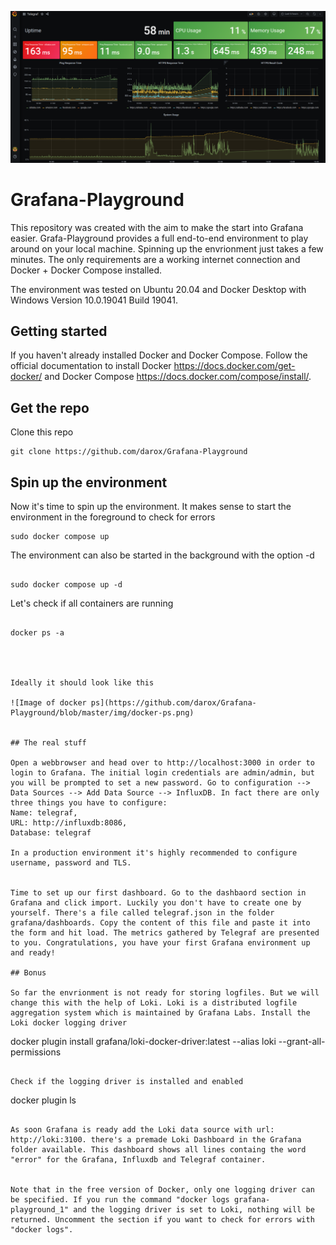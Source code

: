 ![Image of docker ps](https://github.com/darox/Grafana-Playground/blob/master/img/grafana.png)
# Grafana-Playground
This repository was created with the aim to make the start into Grafana easier. Grafa-Playground provides a full end-to-end environment to play around on your local machine. Spinning up the envrionment just takes a few minutes. The only requirements are a working internet connection and Docker + Docker Compose installed. 

The environment was tested on Ubuntu 20.04 and Docker Desktop with Windows Version 10.0.19041 Build 19041.


## Getting started

If you haven't already installed Docker and Docker Compose. Follow the official documentation to install Docker https://docs.docker.com/get-docker/ and Docker Compose https://docs.docker.com/compose/install/. 

## Get the repo

Clone this repo
```
git clone https://github.com/darox/Grafana-Playground
```

## Spin up the environment

Now it's time to spin up the environment. It makes sense to start the environment in the foreground to check for errors

```
sudo docker compose up

```

The environment can also be started in the background with the option -d

```

sudo docker compose up -d

```

Let's check if all containers are running

```

docker ps -a




Ideally it should look like this

![Image of docker ps](https://github.com/darox/Grafana-Playground/blob/master/img/docker-ps.png)


## The real stuff

Open a webbrowser and head over to http://localhost:3000 in order to login to Grafana. The initial login credentials are admin/admin, but you will be prompted to set a new password. Go to configuration --> Data Sources --> Add Data Source --> InfluxDB. In fact there are only three things you have to configure:
Name: telegraf,
URL: http://influxdb:8086,
Database: telegraf

In a production environment it's highly recommended to configure username, password and TLS. 


Time to set up our first dashboard. Go to the dashbaord section in Grafana and click import. Luckily you don't have to create one by yourself. There's a file called telegraf.json in the folder grafana/dashboards. Copy the content of this file and paste it into the form and hit load. The metrics gathered by Telegraf are presented to you. Congratulations, you have your first Grafana environment up and ready!

## Bonus

So far the envrionment is not ready for storing logfiles. But we will change this with the help of Loki. Loki is a distributed logfile aggregation system which is maintained by Grafana Labs. Install the Loki docker logging driver 

```
docker plugin install grafana/loki-docker-driver:latest --alias loki --grant-all-permissions

```

Check if the logging driver is installed and enabled

```
docker plugin ls

```

As soon Grafana is ready add the Loki data source with url: http://loki:3100. there's a premade Loki Dashboard in the Grafana folder available. This dashboard shows all lines containg the word "error" for the Grafana, Influxdb and Telegraf container. 


Note that in the free version of Docker, only one logging driver can be specified. If you run the command "docker logs grafana-playground_1" and the logging driver is set to Loki, nothing will be returned. Uncomment the section if you want to check for errors with "docker logs". 










